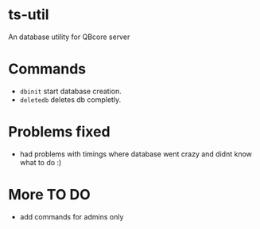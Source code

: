 # ts-util
An database utility for QBcore server


# Commands


* `dbinit` start database creation.
* `deletedb` deletes db completly.


# Problems fixed

* had problems with timings where database went crazy and didnt know what to do :)


# More TO DO 

* add commands for admins only


